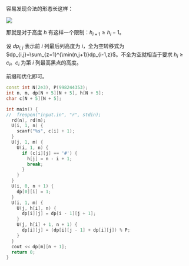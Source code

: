 容易发现合法的形态长这样：

![](https://cdn.luogu.com.cn/upload/image_hosting/0uff7zny.png)

那就是对于高度 $h$ 有这样一个限制：$h_{i+1}\ge h_{i}-1$。

设 $dp_{i,j}$ 表示前 $i$ 列最后列高度为 $i$，全为空转移式为 $dp_{i,j}=\sum_{z=1}^{\min(n,j+1)}dp_{i-1,z}$。不全为空就相当于要求 $h_i\ge c_i$。$c_i$ 为第 $i$ 列最高黑点的高度。

前缀和优化即可。

```cpp
const int N(2e3), P(998244353);
int n, m, dp[N + 5][N + 5], h[N + 5];
char c[N + 5][N + 5];

int main() {
//  freopen("input.in", "r", stdin);
  rd(n), rd(m);
  U(i, 1, n) {
    scanf("%s", c[i] + 1);
  }
  U(j, 1, m) {
    U(i, 1, n) {
      if (c[i][j] == '#') {
        h[j] = n - i + 1;
        break;
      }
    }
  }
  U(i, 0, n + 1) {
    dp[0][i] = 1;
  }
  U(i, 1, m) {
    U(j, h[i], n) {
      dp[i][j] = dp[i - 1][j + 1];
    }
    U(j, h[i] + 1, n + 1) {
      dp[i][j] = (dp[i][j - 1] + dp[i][j]) % P;
    }
  }
  cout << dp[m][n + 1];
  return 0;
}
```